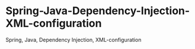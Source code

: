 # Spring-Java-Dependency-Injection-XML-configuration
Spring, Java, Dependency Injection, XML-configuration
